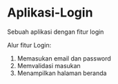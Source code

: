 # Aplikasi-Login
Sebuah aplikasi dengan fitur login 

Alur fitur Login:
1. Memasukan email dan password
2. Memvalidasi masukan
3. Menampilkan halaman beranda 
